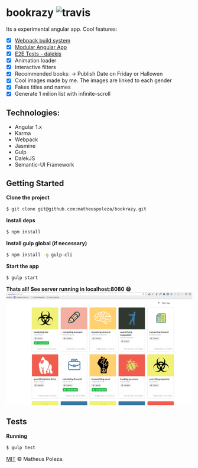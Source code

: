 # bookrazy  ![travis](https://travis-ci.org/matheuspoleza/bookrazy.svg?branch=master)

Its a experimental angular app. Cool features:
- [x] [Webpack build system](#build)
- [x] [Modular Angular App](#sample)
- [x] [E2E Tests - dalekjs](#interface)
- [x] Animation loader
- [x] Interactive filters
- [x] Recommended books: -> Publish Date on Friday or Hallowen
- [x] Cool images made by me. The images are linked to each gender
- [x] Fakes titles and names
- [x] Generate 1 milion list with infinite-scroll

## Technologies:
- Angular 1.x
- Karma
- Webpack
- Jasmine
- Gulp
- DalekJS
- Semantic-UI Framework

## Getting Started

**Clone the project**
```sh
$ git clone git@github.com:matheuspoleza/bookrazy.git
```

**Install deps**
```sh
$ npm install
```
**Install gulp global (if necessary)**
```sh
$ npm install -g gulp-cli
```

**Start the app**

```sh
$ gulp start
```

**Thats all! See server running in localhost:8080 :smile:**
![server running](Selection_408.png)


## Tests

**Running**
```sh
$ gulp test
```

[MIT](https://github.com/matheuspoleza/bookrazy/LICENSE.md) © Matheus Poleza.
